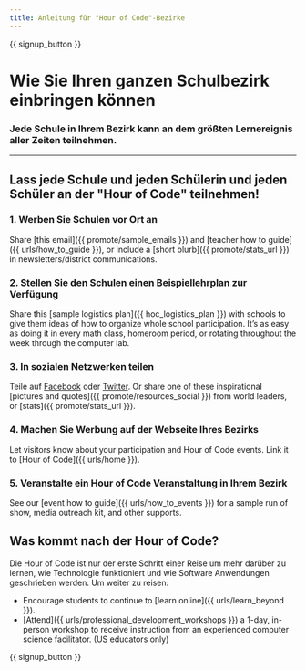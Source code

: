 ```yaml
---
title: Anleitung für "Hour of Code"-Bezirke
---
```


{{ signup_button }}

# Wie Sie Ihren ganzen Schulbezirk einbringen können

### Jede Schule in Ihrem Bezirk kann an dem größten Lernereignis aller Zeiten teilnehmen.

* * *

## Lass jede Schule und jeden Schülerin und jeden Schüler an der "Hour of Code" teilnehmen!

### 1. Werben Sie Schulen vor Ort an

Share [this email]({{ promote/sample_emails }}) and [teacher how to guide]({{ urls/how_to_guide }}), or include a [short blurb]({{ promote/stats_url }}) in newsletters/district communications. <br />

### 2. Stellen Sie den Schulen einen Beispiellehrplan zur Verfügung

Share this [sample logistics plan]({{ hoc_logistics_plan }}) with schools to give them ideas of how to organize whole school participation. It’s as easy as doing it in every math class, homeroom period, or rotating throughout the week through the computer lab.

### 3. In sozialen Netzwerken teilen

Teile auf [Facebook](https://www.facebook.com/sharer/sharer.php?u=http%3A%2F%2Fhourofcode.com%2Fus) oder [Twitter](https://twitter.com/intent/tweet?url=http%3A%2F%2Fhourofcode.com&text=I%27m%20participating%20in%20this%20year%27s%20%23HourOfCode%2C%20are%20you%3F%20%40codeorg&original_referer=https%3A%2F%2Fwww.google.com%2Furl%3Fq%3Dhttps%253A%252F%252Ftwitter.com%252Fshare%253Fhashtags%253D%2526amp%253Brelated%253Dcodeorg%2526amp%253Btext%253DI%252527m%252Bparticipating%252Bin%252Bthis%252Byear%252527s%252B%252523HourOfCode%25252C%252Bare%252Byou%25253F%252B%252540codeorg%2526amp%253Burl%253Dhttp%25253A%25252F%25252Fhourofcode.com%26sa%3DD%26sntz%3D1%26usg%3DAFQjCNE1GLTUbKZfMlEh9Aj5w0iswz6PYQ&related=codeorg&hashtags=). Or share one of these inspirational [pictures and quotes]({{ promote/resources_social }}) from world leaders, or [stats]({{ promote/stats_url }}).

### 4. Machen Sie Werbung auf der Webseite Ihres Bezirks

Let visitors know about your participation and Hour of Code events. Link it to [Hour of Code]({{ urls/home }}).

### 5. Veranstalte ein Hour of Code Veranstaltung in Ihrem Bezirk

See our [event how to guide]({{ urls/how_to_events }}) for a sample run of show, media outreach kit, and other supports.

## Was kommt nach der Hour of Code?

Die Hour of Code ist nur der erste Schritt einer Reise um mehr darüber zu lernen, wie Technologie funktioniert und wie Software Anwendungen geschrieben werden. Um weiter zu reisen:

- Encourage students to continue to [learn online]({{ urls/learn_beyond }}).
- [Attend]({{ urls/professional_development_workshops }}) a 1-day, in-person workshop to receive instruction from an experienced computer science facilitator. (US educators only)

{{ signup_button }}